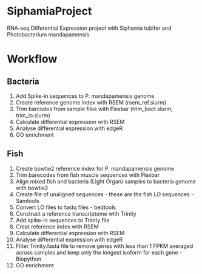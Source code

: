 # SiphamiaProject
RNA-seq Differential Expression project with Siphamia tubifer and Photobacterium mandapamensis

# Workflow
## Bacteria
1. Add Spike-in sequences to P. mandapamensis genome
2. Create reference genome index with RSEM (rsem_ref.slurm)
3. Trim barcodes from sample files with Flexbar (trim_bact.slurm, trim_lo.slurm)
4. Calculate differential expression with RSEM 
5. Analyse differential expression with edgeR
6. GO enrichment

## Fish
1. Create bowtie2 reference index for P. mandapamensis genome
2. Trim barecodes from fish muscle sequences with Flexbar
3. Align mixed fish and bacteria (Light Organ) samples to bacteria genome with bowtie2
4. Create file of unaligned sequences - these are the fish LO sequences - Samtools
5. Convert LO files to fastq files - bedtools
6. Construct a reference transcriptome with Trinity
7. Add spike-in sequences to Trinity file
8. Creat reference index with RSEM 
9. Calculate differential expression with RSEM 
10. Analyse differential expression with edgeR
11. Filter Trinity.fasta file to remove genes with less than 1 FPKM averaged across samples and keep only the longest isoform for each gene - Biopython
12. GO enrichment
